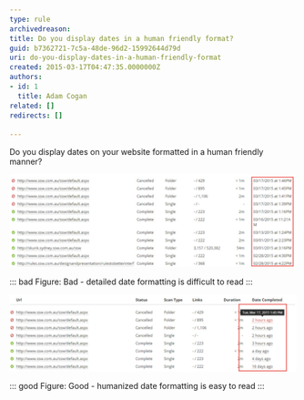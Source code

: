 ```yaml
---
type: rule
archivedreason: 
title: Do you display dates in a human friendly format?
guid: b7362721-7c5a-48de-96d2-15992644d79d
uri: do-you-display-dates-in-a-human-friendly-format
created: 2015-03-17T04:47:35.0000000Z
authors:
- id: 1
  title: Adam Cogan
related: []
redirects: []

---
```


Do you display dates on your website formatted in a human friendly manner? 
<!--endintro-->


![](bad-timeformatting.jpg)


::: bad
Figure: Bad - detailed date formatting is difficult to read
:::





![](good-timeformatting.jpg)


::: good
Figure: Good - humanized date formatting is easy to read
:::

